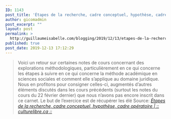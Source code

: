 ```yaml
---
ID: 1143
post_title: 'Étapes de la recherche, cadre conceptuel, hypothèse, cadre opératoire | :: culturelibre.ca ::'
author: gicomadmin
post_excerpt: ""
layout: post
permalink: >
  http://guillaumeisabelle.com/blogging/2019/12/13/etapes-de-la-recherche-cadre-conceptuel-hypothese-cadre-operatoire-culturelibre-ca/
published: true
post_date: 2019-12-13 17:12:29
---
```

> Voici un retour sur certaines notes de cours concernant des explorations méthodologiques, particulièrement en ce qui concerne les étapes à suivre en ce qui concerne la méthode académique en sciences sociales et comment elle s’applique au domaine juridique. Nous en profitons pour consigner celles-ci, augmentés d’autres éléments discutés dans les cours précédents (surtout les notes du cours du 22 février dernier) que nous n’avons pas encore inscrit dans ce carnet. Le but de l’exercice est de récupérer les élé Source: *[Étapes de la recherche, cadre conceptuel, hypothèse, cadre opératoire | :: culturelibre.ca ::][1]*

 [1]: https://www.culturelibre.ca/2010/03/10/etapes-de-la-recherche-et-cadre-conceptuel/